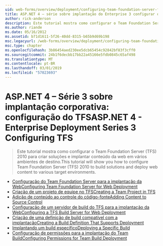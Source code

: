 ```yaml
---
uid: web-forms/overview/deployment/configuring-team-foundation-server-for-web-deployment/index
title: ASP.NET 4 – série sobre implantação do Enterprise 3 configurar o TFS | Microsoft Docs
author: rick-anderson
description: Este tutorial mostra como configurar o Team Foundation Server (TFS) 2010 para criar soluções e implantar conteúdo da web em vários ambientes de destino.
ms.author: riande
ms.date: 05/16/2012
ms.assetid: b71d1611-5f26-40dd-8315-b65b9d69b198
msc.legacyurl: /web-forms/overview/deployment/configuring-team-foundation-server-for-web-deployment
msc.type: chapter
ms.openlocfilehash: 3b86454aed230ee5dcb65454c92842bf83f3cff0
ms.sourcegitcommit: 24b1f6decbb17bb22a45166e5fdb0845c65af498
ms.translationtype: MT
ms.contentlocale: pt-BR
ms.lasthandoff: 03/01/2019
ms.locfileid: "57023693"
---
```

<a name="aspnet-4---enterprise-deployment-series-3-configuring-tfs"></a><span data-ttu-id="fbf3d-103">ASP.NET 4 – Série 3 sobre implantação corporativa: configuração do TFS</span><span class="sxs-lookup"><span data-stu-id="fbf3d-103">ASP.NET 4 - Enterprise Deployment Series 3 Configuring TFS</span></span>
====================
> <span data-ttu-id="fbf3d-104">Este tutorial mostra como configurar o Team Foundation Server (TFS) 2010 para criar soluções e implantar conteúdo da web em vários ambientes de destino.</span><span class="sxs-lookup"><span data-stu-id="fbf3d-104">This tutorial will show you how to configure Team Foundation Server (TFS) 2010 to build solutions and deploy web content to various target environments.</span></span>


- [<span data-ttu-id="fbf3d-105">Configuração do Team Foundation Server para a implantação da Web</span><span class="sxs-lookup"><span data-stu-id="fbf3d-105">Configuring Team Foundation Server for Web Deployment</span></span>](configuring-team-foundation-server-for-web-deployment.md)
- [<span data-ttu-id="fbf3d-106">Criação de um projeto de equipe no TFS</span><span class="sxs-lookup"><span data-stu-id="fbf3d-106">Creating a Team Project in TFS</span></span>](creating-a-team-project-in-tfs.md)
- [<span data-ttu-id="fbf3d-107">Adição de conteúdo ao controle do código-fonte</span><span class="sxs-lookup"><span data-stu-id="fbf3d-107">Adding Content to Source Control</span></span>](adding-content-to-source-control.md)
- [<span data-ttu-id="fbf3d-108">Configuração de um servidor de build do TFS para a implantação da Web</span><span class="sxs-lookup"><span data-stu-id="fbf3d-108">Configuring a TFS Build Server for Web Deployment</span></span>](configuring-a-tfs-build-server-for-web-deployment.md)
- [<span data-ttu-id="fbf3d-109">Criação de uma definição de build compatível com a implantação</span><span class="sxs-lookup"><span data-stu-id="fbf3d-109">Creating a Build Definition That Supports Deployment</span></span>](creating-a-build-definition-that-supports-deployment.md)
- [<span data-ttu-id="fbf3d-110">Implantando um build específico</span><span class="sxs-lookup"><span data-stu-id="fbf3d-110">Deploying a Specific Build</span></span>](deploying-a-specific-build.md)
- [<span data-ttu-id="fbf3d-111">Configuração de permissões para a implantação do Team Build</span><span class="sxs-lookup"><span data-stu-id="fbf3d-111">Configuring Permissions for Team Build Deployment</span></span>](configuring-permissions-for-team-build-deployment.md)
